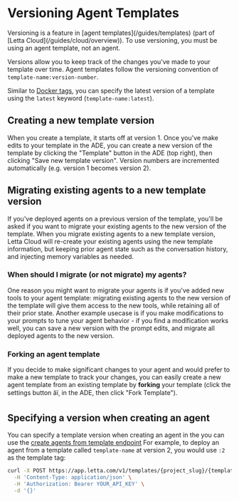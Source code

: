 # Versioning Agent Templates

<Note>
  Versioning is a feature in [agent templates](/guides/templates) (part of [Letta Cloud](/guides/cloud/overview)).
  To use versioning, you must be using an agent template, not an agent.
</Note>

Versions allow you to keep track of the changes you've made to your template over time.
Agent templates follow the versioning convention of `template-name:version-number`.

Similar to [Docker tags](https://docs.docker.com/get-started/docker-concepts/building-images/build-tag-and-publish-an-image/#tagging-images), you can specify the latest version of a template using the `latest` keyword (`template-name:latest`).

## Creating a new template version

When you create a template, it starts off at version 1.
Once you've make edits to your template in the ADE, you can create a new version of the template by clicking the "Template" button in the ADE (top right), then clicking "Save new template version".
Version numbers are incremented automatically (e.g. version 1 becomes version 2).

## Migrating existing agents to a new template version

If you've deployed agents on a previous version of the template, you'll be asked if you want to migrate your existing agents to the new version of the template.
When you migrate existing agents to a new template version, Letta Cloud will re-create your existing agents using the new template information, but keeping prior agent state such as the conversation history, and injecting memory variables as needed.

### When should I migrate (or not migrate) my agents?

One reason you might want to migrate your agents is if you've added new tools to your agent template: migrating existing agents to the new version of the template will give them access to the new tools, while retaining all of their prior state.
Another example usecase is if you make modifications to your prompts to tune your agent behavior - if you find a modification works well, you can save a new version with the prompt edits, and migrate all deployed agents to the new version.

### Forking an agent template

If you decide to make significant changes to your agent and would prefer to make a new template to track your changes, you can easily create a new agent template from an existing template by **forking** your template (click the settings button âï¸ in the ADE, then click "Fork Template").

## Specifying a version when creating an agent

You can specify a template version when creating an agent in the you can use the  [create agents from template endpoint](/api-reference/templates/agents/create)
For example, to deploy an agent from a template called `template-name` at version 2, you would use `:2` as the template tag:

```sh
curl -X POST https://app.letta.com/v1/templates/{project_slug}/{template_name}:2 \
  -H 'Content-Type: application/json' \
  -H 'Authorization: Bearer YOUR_API_KEY' \
  -d '{}'
```
